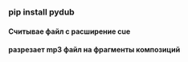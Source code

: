 ### pip install pydub

#### Считывае файл с расширение cue
#### разрезает mp3 файл на фрагменты композиций
